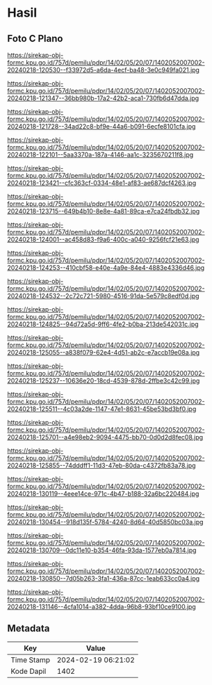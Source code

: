 # Hasil

## Foto C Plano

https://sirekap-obj-formc.kpu.go.id/757d/pemilu/pdpr/14/02/05/20/07/1402052007002-20240218-120530--f33972d5-a6da-4ecf-ba48-3e0c949fa021.jpg

https://sirekap-obj-formc.kpu.go.id/757d/pemilu/pdpr/14/02/05/20/07/1402052007002-20240218-121347--36bb980b-17a2-42b2-aca1-730fb6d47dda.jpg

https://sirekap-obj-formc.kpu.go.id/757d/pemilu/pdpr/14/02/05/20/07/1402052007002-20240218-121728--34ad22c8-bf9e-44a6-b091-6ecfe8101cfa.jpg

https://sirekap-obj-formc.kpu.go.id/757d/pemilu/pdpr/14/02/05/20/07/1402052007002-20240218-122101--5aa3370a-187a-4146-aa1c-3235670211f8.jpg

https://sirekap-obj-formc.kpu.go.id/757d/pemilu/pdpr/14/02/05/20/07/1402052007002-20240218-123421--cfc363cf-0334-48e1-af83-ae687dcf4263.jpg

https://sirekap-obj-formc.kpu.go.id/757d/pemilu/pdpr/14/02/05/20/07/1402052007002-20240218-123715--649b4b10-8e8e-4a81-89ca-e7ca24fbdb32.jpg

https://sirekap-obj-formc.kpu.go.id/757d/pemilu/pdpr/14/02/05/20/07/1402052007002-20240218-124001--ac458d83-f9a6-400c-a040-9256fcf21e63.jpg

https://sirekap-obj-formc.kpu.go.id/757d/pemilu/pdpr/14/02/05/20/07/1402052007002-20240218-124253--410cbf58-e40e-4a9e-84e4-4883e4336d46.jpg

https://sirekap-obj-formc.kpu.go.id/757d/pemilu/pdpr/14/02/05/20/07/1402052007002-20240218-124532--2c72c721-5980-4516-91da-5e579c8edf0d.jpg

https://sirekap-obj-formc.kpu.go.id/757d/pemilu/pdpr/14/02/05/20/07/1402052007002-20240218-124825--94d72a5d-9ff6-4fe2-b0ba-213de542031c.jpg

https://sirekap-obj-formc.kpu.go.id/757d/pemilu/pdpr/14/02/05/20/07/1402052007002-20240218-125055--a838f079-62e4-4d51-ab2c-e7accb19e08a.jpg

https://sirekap-obj-formc.kpu.go.id/757d/pemilu/pdpr/14/02/05/20/07/1402052007002-20240218-125237--10636e20-18cd-4539-878d-2ffbe3c42c99.jpg

https://sirekap-obj-formc.kpu.go.id/757d/pemilu/pdpr/14/02/05/20/07/1402052007002-20240218-125511--4c03a2de-1147-47e1-8631-45be53bd3bf0.jpg

https://sirekap-obj-formc.kpu.go.id/757d/pemilu/pdpr/14/02/05/20/07/1402052007002-20240218-125701--a4e98eb2-9094-4475-bb70-0d0d2d8fec08.jpg

https://sirekap-obj-formc.kpu.go.id/757d/pemilu/pdpr/14/02/05/20/07/1402052007002-20240218-125855--74dddff1-11d3-47eb-80da-c4372fb83a78.jpg

https://sirekap-obj-formc.kpu.go.id/757d/pemilu/pdpr/14/02/05/20/07/1402052007002-20240218-130119--4eee14ce-971c-4b47-b188-32a6bc220484.jpg

https://sirekap-obj-formc.kpu.go.id/757d/pemilu/pdpr/14/02/05/20/07/1402052007002-20240218-130454--918d135f-5784-4240-8d64-40d5850bc03a.jpg

https://sirekap-obj-formc.kpu.go.id/757d/pemilu/pdpr/14/02/05/20/07/1402052007002-20240218-130709--0dc11e10-b354-46fa-93da-1577eb0a7814.jpg

https://sirekap-obj-formc.kpu.go.id/757d/pemilu/pdpr/14/02/05/20/07/1402052007002-20240218-130850--7d05b263-3fa1-436a-87cc-1eab633cc0a4.jpg

https://sirekap-obj-formc.kpu.go.id/757d/pemilu/pdpr/14/02/05/20/07/1402052007002-20240218-131146--4cfa1014-a382-4dda-96b8-93bf10ce9100.jpg


## Metadata

| Key        | Value               |
| ---------- | ------------------- |
| Time Stamp | 2024-02-19 06:21:02 |
| Kode Dapil | 1402                |



